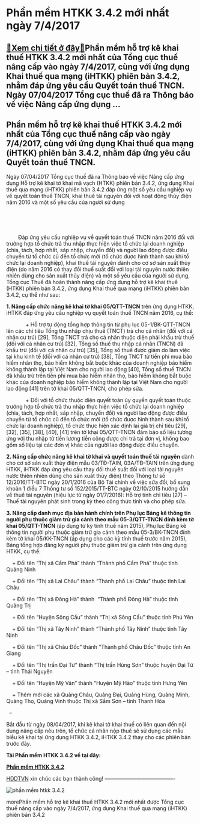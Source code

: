 Phần mềm HTKK 3.4.2 mới nhất ngày 7/4/2017
==========================================

[:gift:Xem chi tiết ở đây:gift:](https://hddtvn.com/phan-mem-htkk-3-4-2-moi-nhat-ngay-7-4-2017/)Phần mềm hỗ trợ kê khai thuế HTKK 3.4.2 mới nhất của Tổng cục thuế nâng cấp vào ngày 7/4/2017, cùng với ứng dụng Khai thuế qua mạng (iHTKK) phiên bản 3.4.2, nhằm đáp ứng yêu cầu Quyết toán thuế TNCN. Ngày 07/04/2017 Tổng cục thuế đã ra Thông báo về việc Nâng cấp ứng dụng …
---------------------------------------------------------------------------------------------------------------------------------------------------------------------------------------------------------------------------------------------------------------------------------



Phần mềm hỗ trợ kê khai thuế HTKK 3.4.2 mới nhất của Tổng cục thuế nâng cấp vào ngày 7/4/2017, cùng với ứng dụng Khai thuế qua mạng (iHTKK) phiên bản 3.4.2, nhằm đáp ứng yêu cầu Quyết toán thuế TNCN.
---------------------------------------------------------------------------------------------------------------------------------------------------------------------------------------------------------


Ngày 07/04/2017 Tổng cục thuế đã ra Thông báo về việc Nâng cấp ứng dụng Hỗ trợ kê khai tờ khai mã vạch (HTKK) phiên bản 3.4.2, ứng dụng Khai thuế qua mạng (iHTKK) phiên bản 3.4.2 đáp ứng một số yêu cầu nghiệp vụ về quyết toán thuế TNCN, khai thuế tài nguyên đối với hoạt động thủy điện năm 2016 và một số yêu cầu của người sử dụng  

   

   

        Đáp ứng yêu cầu nghiệp vụ về quyết toán thuế TNCN năm 2016 đối với trường hợp tổ chức trả thu nhập thực hiện việc tổ chức lại doanh nghiệp (chia, tách, hợp nhất, sáp nhập, chuyển đổi) và người lao động được điều chuyển từ tổ chức cũ đến tổ chức mới (tổ chức được hình thành sau khi tổ chức lại doanh nghiệp), khai thuế tài nguyên dành cho cơ sở sản xuất thủy điện (do năm 2016 có thay đổi thuế suất đối với loại tài nguyên nước thiên nhiên dùng cho sản xuất thủy điện) và một số yêu cầu của người sử dụng, Tổng cục Thuế đã hoàn thành nâng cấp ứng dụng hỗ trợ kê khai thuế (HTKK) phiên bản 3.4.2, ứng dụng Khai thuế qua mạng (iHTKK) phiên bản 3.4.2, cụ thể như sau:



**1. Nâng cấp chức năng kê khai tờ khai 05/QTT-TNCN** trên ứng dụng HTKK, iHTKK đáp ứng yêu cầu nghiệp vụ quyết toán thuế TNCN năm 2016, cụ thể:


             + Hỗ trợ tự động tổng hợp thông tin từ phụ lục 05-1/BK-QTT-TNCN lên các chỉ tiêu Tổng thu nhập chịu thuế (TNCT) trả cho cá nhân (đối với cá nhân cư trú) [29], Tổng TNCT trả cho cá nhân thuộc diện phải khấu trừ thuế (đối với cá nhân cư trú) [32], Tổng số thuế thu nhập cá nhân (TNCN) đã khấu trừ (đối với cá nhân cư trú) [35], Tổng số thuế được giảm do làm việc tại khu kinh tế (đối với cá nhân cư trú) [38], Tổng TNCT từ tiền phí mua bảo hiểm nhân thọ, bảo hiểm không bắt buộc khác của doanh nghiệp bảo hiểm không thành lập tại Việt Nam cho người lao động [40], Tổng số thuế TNCN đã khấu trừ trên tiền phí mua bảo hiểm nhân thọ, bảo hiểm không bắt buộc khác của doanh nghiệp bảo hiểm không thành lập tại Việt Nam cho người lao động [41] trên tờ khai 05/QTT-TNCN, cho phép sửa.


             + Đối với tổ chức thuộc diện quyết toán ủy quyền quyết toán thuộc trường hợp tổ chức trả thu nhập thực hiện việc tổ chức lại doanh nghiệp (chia, tách, hợp nhất, sáp nhập, chuyển đổi) và người lao động được điều chuyển từ tổ chức cũ đến tổ chức mới (tổ chức được hình thành sau khi tổ chức lại doanh nghiệp), tổ chức thực hiện xác định lại giá trị chỉ tiêu [29], [32], [35], [38], [40], [41] trên tờ khai 05/QTT-TNCN đảm bảo số liệu tương ứng với thu nhập từ tiền lương tiền công được chi trả tại đơn vị, không bao gồm số liệu tại các đơn vị khác của người lao động được điều chuyển.


**2. Nâng cấp chức năng kê khai tờ khai và quyết toán thuế tài nguyên** dành cho cơ sở sản xuất thủy điện mẫu 03/TĐ-TAIN, 03A/TĐ-TAIN trên ứng dụng HTKK, iHTKK đáp ứng yêu cầu thay đổi thuế suất đối với loại tài nguyên nước thiên nhiên dùng cho sản xuất thủy điện) theo Thông tư số 12/2016/TT-BTC ngày 20/1/2016 của Bộ Tài chính về việc sửa đổi, bổ sung khoản 1 điều 7 Thông tư số 152/2015/TT-BTC ngày 02/10/2015 hướng dẫn về thuế tài nguyên (hiệu lực từ ngày 01/7/2016): Hỗ trợ tính chỉ tiêu [27] – Thuế tài nguyên phát sinh trong kỳ theo công thức tính và cho phép sửa.


**3. Nâng cấp danh mục địa bàn hành chính trên Phụ lục Bảng kê thông tin người phụ thuộc giảm trừ gia cảnh theo mẫu 05-3/QTT-TNCN đính kèm tờ khai 05/QTT-TNCN** (áp dụng từ kỳ tính thuế năm 2015), Phụ lục Bảng kê thông tin người phụ thuộc giảm trừ gia cảnh theo mẫu 05-3/BK-TNCN đính kèm tờ khai 05/KK-TNCN (áp dụng cho các kỳ tính thuế trước năm 2015), Bảng tổng hợp đăng ký người phụ thuộc giảm trừ gia cảnh trên ứng dụng HTKK, cụ thể:  

    + Đổi tên “Thị xã Cẩm Phả” thành “Thành phố Cẩm Phả” thuộc tỉnh Quảng Ninh

  

    + Đổi tên “Thị xã Lai Châu” thành “Thành phố Lai Châu” thuộc tỉnh Lai Châu  

    + Đổi tên “Thị xã Đông Hà” thành  “Thành phố Đông Hà” thuộc tỉnh Quảng Trị  

    + Đổi tên “Huyện Sông Cầu” thành “Thị xã Sông Cầu” thuộc tỉnh Phú Yên  

    + Đổi tên “Thị xã Tây Ninh” thành “Thành phố Tây Ninh” thuộc tỉnh Tây Ninh  

    + Đổi tên “Thị xã Châu Đốc” thành “Thành phố Châu Đốc” thuộc tỉnh An Giang  

    + Đổi tên “Thị trấn Đại Từ” thành “Thị trấn Hùng Sơn” thuộc huyện Đại Từ – tỉnh Thái Nguyên  

    + Đổi tên “Huyện Mỹ Văn” thành “Huyện Mỹ Hào” thuộc tỉnh Hưng Yên  

    + Thêm mới các xã Quảng Châu, Quảng Đại, Quảng Hùng, Quảng Minh, Quảng Thọ, Quảng Vinh thuộc Thị xã Sầm Sơn – tỉnh Thanh Hóa  

 
– 

Bắt đầu từ ngày 08/04/2017, khi kê khai tờ khai thuế có liên quan đến nội dung nâng cấp nêu trên, tổ chức cá nhân nộp thuế sẽ sử dụng các mẫu biểu kê khai tại ứng dụng HTKK 3.4.2, iHTKK 3.4.2 thay cho các phiên bản trước đây.

**Tải Phần mềm HTKK 3.4.2 về tại đây:**



**[Phần mềm HTKK 3.4.2](https://www.fshare.vn/file/C5IS9JMCH662 "htkk 3.4.2")**


  

[HDDTVN](http://hddtvn.com/ "HDDTVN") xin chúc các bạn thành công!
 —————————————-  

![phần mềm htkk 3.4.2](https://hddtvn.com/wp-content/uploads/2021/01/phan20mem20htkk203_4_2.png "phần mềm htkk 3.4.2")


morePhần mềm hỗ trợ kê khai thuế HTKK 3.4.2 mới nhất được Tổng cục thuế nâng cấp vào ngày 7/4/2017, ứng dụng Khai thuế qua mạng (iHTKK) phiên bản 3.4.2

